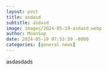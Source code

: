 ```yaml
---
layout: post
title: asdasd
subtitle: asdasd
image: images/2024-05-19-asdasd.webp
author: MoonSap
date: 2024-05-19 07:53:59 -0000
categories: [general news]
---
```

asdasdads
        